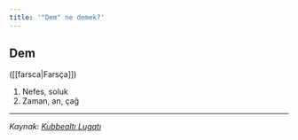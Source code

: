 ```yaml
---
title: '"Dem" ne demek?'
---
```


## Dem
([[farsca|Farsça]]) 
1. Nefes, soluk
2. Zaman, an, çağ

---
*Kaynak: [Kubbealtı Lugatı](https://lugatim.com/s/dem)*